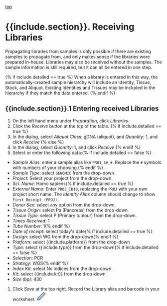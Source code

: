 <a name="receipt"  href="#" id="toplink">top</a>

# {{include.section}}. Receiving Libraries

Propagating libraries from samples is only possible if there are existing samples to propagate from,
and only makes sense if the libraries were prepared in-house. Libraries may also be received without
the samples. The sample information is still required, but it can all be entered in one step.

{% if include.detailed == true %}
When a library is entered in this way, the automatically-created sample hierarchy will include an
Identity, Tissue, Stock, and Aliquot. Existing Identities and Tissues may be included in the hierarchy
if they match the data entered.
{% endif %}

## {{include.section}}.1 Entering received Libraries

1. On the left hand menu under _Preparation_, click _Libraries_.
1. Click the _Receive_ button at the top of the table.
{% if include.detailed == true %}
1. In the dialog, select _Aliquot Class_: gDNA (aliquot), and _Quantity_: 1, and click _Receive_
{% else %}
1. In the dialog, select _Quantity_: 1, and click _Receive_
{% endif %}
1. Select or enter the following data:{% if include.detailed == false %}
  * _Sample Alias_: enter a sample alias like `PRO1_S#_#`. Replace the `#` symbols with numbers
of your choosing.{% endif %}
  * _Sample Type_: select `GENOMIC` from the drop-down.
  * _Project_: Select your project from the drop-down.
  * _Sci. Name_: Homo sapiens{% if include.detailed == true %}
  * _External Name_: Enter `PROJ_ID10`, replacing the `PROJ` with your own project short name. The
  _Identity Alias_ column should change to show `First Receipt (PROJ)`.
  * _Donor Sex_: select any option from the drop-down.
  * _Tissue Origin_: select Pa (Pancreas) from the drop-down.
  * _Tissue Type_: select P (Primary tumour) from the drop-down.
  * _Times Received_: 1
  * _Tube Number_: 1{% endif %}
  * _Date of receipt_: select today's date{% if include.detailed == true %}
  * _Design_: select WG from the drop-down{% endif %}
  * _Platform_: select {{include.platform}} from the drop-down
  * _Type_: select {{include.type}} from the drop-down{% if include.detailed == false %}
  * _Selection_: PCR
  * _Strategy_: WGS{% endif %}
  * _Index Kit_: select No indices from the drop-down
  * _Kit_: select {{include.kit}} from the drop-down
  * _Size (bp)_: 430
1. Click _Save_ at the top right. Record the Library alias and barcode in your worksheet. <img src="pics/blue_pencil.png">


